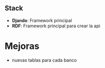 ## Stack
- **Djando**: Framework principal
- **RDF**: Framework principal para crear la api


# Mejoras
- nuevas tablas para cada banco 